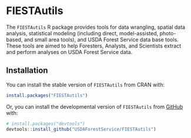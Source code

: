 
# FIESTAutils

The `FIESTAutils` R package provides tools for data wrangling, spatial
data analysis, statistical modeling (including direct, model-assisted,
photo-based, and small area tools), and USDA Forest Service data base
tools. These tools are aimed to help Foresters, Analysts, and Scientists
extract and perform analyses on USDA Forest Service data.

## Installation

You can install the stable version of `FIESTAutils` from CRAN with:

``` r
install.packages("FIESTAutils")
```

Or, you can install the developmental version of `FIESTAutils` from
[GitHub](https://github.com/) with:

``` r
# install.packages("devtools")
devtools::install_github("USDAForestService/FIESTAutils")
```
